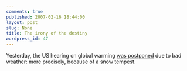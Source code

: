 ```yaml
---
comments: true
published: 2007-02-16 18:44:00
layout: post
slug: None
title: The irony of the destiny
wordpress_id: 47
---
```


Yesterday, the US hearing on global warming [was postponed](http://timesofindia.indiatimes.com/NEWS/World/The_United_States/Weather_freezes_US_hearing_on_global_warming/articleshow/1614654.cms) due to bad
weather: more precisely, because of a snow tempest.
